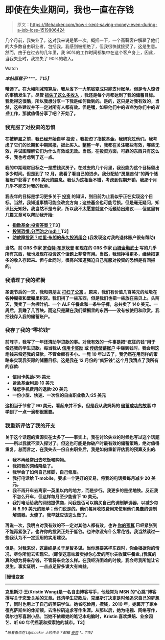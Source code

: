 # 即使在失业期间，我也一直在存钱

> 原文：<https://lifehacker.com/how-i-kept-saving-money-even-during-a-job-loss-1519806424>

几个月前，我失业了。这对我来说是第一次。概括一下，一个高薪客户解雇了他们的大多数自由职业者，包括我。我感到被拒绝了，但我很快就接受了。这是生意。然而，由于在过去的几年里，我 90%的工作时间都集中在这个客户身上，因此，当我失业时，我损失了 90%的收入。

Watch

***本帖原载于***[](http://www.getrichslowly.org/blog/2014/02/05/how-i-kept-saving-even-during-a-job-loss/)*****。**T15】***

**糟透了。在大幅削减预算后，我从省下一大笔钱变成只能支付账单。但是令人惊讶的事情发生了。尽管 [损失了这么多收入](https://lifehacker.com/how-to-prepare-if-you-think-you-might-lose-your-job-5794373) ，我还是每个月都达到了我的储蓄目标。我觉得这很酷，所以我想分享一下我是如何做到的。是的，这只是对我有效的，当然，这些建议并不一定对所有人都有效。但是嘿，如果他们中的*有些*为你们中的*有些*工作，那就值得分享了吧？开始了。**

### **我克服了对投资的恐惧**

**在被解雇之前，我已经开始自学 [投资](https://lifehacker.com/how-can-i-get-started-investing-in-the-stock-market-1376782232) 。我投资了指数基金。我研究过他们。我考虑了它们的长期和中期回报，据此买入。整整一年，我都在关注哪些有效，哪些无效，并试图理解它们为什么有效或无效。当然，在投资方面，可靠的东西只有这么多，我也考虑到了这一点。**

**我的中期理财目标之一是攒钱买房子。在过去的几个月里，我没能为这个目标留出多少时间。但是到了 12 月，我看了看自己的进步。我分配给“房屋首付”的两个储蓄账户获得了 966 美元的股息。我认为这相当不错，考虑到假期开销，我那个月几乎不能支付我的账单。**

**我去年的目标是学习更多关于 [投资](https://lifehacker.com/get-started-investing-with-very-little-money-5910446) 的知识，到目前为止我似乎正在实现这个目标。当然，我知道事情可能会改变方向；这些基金也可能亏损。但是毫无疑问，知识比无知好。我当然不是专家，所以我不太愿意就这个话题给出建议——但这里有几篇文章可以帮助我开始:**

*   **[指数基金:投资答案？](http://www.getrichslowly.org/blog/2010/11/30/index-funds-the-investment-answer/)T3】**
*   **[投资恐惧:分而治之(nd)！](http://www.getrichslowly.org/blog/2013/01/07/fear-of-investing-dividend-and-conquer/)T3】**
*   **[防故障投资？哈里·布朗的永久投资组合](http://www.getrichslowly.org/blog/2009/04/20/fail-safe-investing-harry-brownes-permanent-portfolio/) (我发现这对我的退休账户很有帮助)**

**当然，前 GRS 作家 [罗伯特·布罗坎普](http://www.getrichslowly.org/blog/2011/01/12/don%E2%80%99t-get-rich-any-slower-than-you-have-to/) 和现在的 GRS 作家 [山姆金融武士](http://www.getrichslowly.org/blog/2013/12/10/a-primer-on-the-most-important-economic-metric-part-3/) 写的几乎所有东西，我也发现在投资这个话题上非常有用。当然，我想挣得更多，继续把更多的收入存起来。但与此同时，很高兴知道强迫自己克服对投资的恐惧是有回报的。**

### **我清理了我的壁橱**

**圣诞节后的一天，我和男朋友 [打扫了公寓](https://lifehacker.com/ask-an-expert-all-about-organizing-and-cashing-in-on-y-782780096) 。原来，我们有价值几百美元的垃圾在各种橱柜和壁橱里积灰。我们捐了一些东西，但是我们也把一些放在易贝上。头两天，我卖了一台榨汁机、一个 ALF 午餐盒和一条牛仔裤，总共卖了 140 美元。一周后，我赚了几百块。而这只是藏在我们壁橱里的东西——没有被使用和欣赏。我把钱存入我的储蓄账户。**

### ****我存了我的“零花钱”****

**前阵子，我写了一年还清助学贷款的事。对我有效的一件事是把“疯狂的钱”用于偿还我的学生贷款。每当我从 [信用卡奖励](http://www.getrichslowly.org/credit-cards/best-cash-back-card?var1=navbar_creditcard) 或 [传统储蓄账户](http://www.getrichslowly.org/blog/2007/03/21/which-online-high-yield-savings-account-is-best/) 中赚到钱时，我会用这笔钱来偿还我的贷款，不管金额有多小。一晃 10 年过去了，我仍然在用同样的策略来实现我买房的储蓄目标。这是我在 12 月份的“疯狂钱”,这个月我清点了我所有的存款:**

*   **信用卡奖励:35 美元**
*   **紧急基金利息:10 美元**
*   **降低手机费用的退款:20 美元**
*   **一份小型、快速、一次性的自由职业收入:25 美元**

**这相当于节省了 90 美元，看起来并不多。但是我从我妈妈的 [储蓄成功的故事](http://www.getrichslowly.org/blog/2013/05/09/how-my-mom-inspired-me-during-a-savings-slump/) 中学到了一点一滴都很重要。**

### ****我重新评估了我的开支****

**关于这个话题的资源实在太多了——事实上，我在讨论失业的时候也写过这个话题——所以我就不深入探讨了。但这也可能是你破产时最有效的储蓄策略，绝对值得重复。总而言之，在我失去一份自由职业后，我是如何重新评估我的预算支出的:**

*   **我不再经常出去吃饭和购物。**
*   **我把我的网络降级了。**
*   **我学会了如何自己修脚，自己修眉。**
*   **我打电话给 T-mobile，要求一个更好的交易，将我的电话费每月减少 20 美元。**
*   **我不再开车去离家一英里以内的地方，而是步行。我更多的是坐地铁。反正我不怎么开车，但这样每月至少能省下 10 美元。**
*   **我打电话给我的网络提供商，问我是否可以购买自己的调制解调器，以减少每月 5.99 美元的账单；他们说是的。他们每月收取费用来使用他们愚蠢的调制解调器。太傻了。我早就应该这么做了。**

**再说一次，我明白对我有效的不一定对其他人都有效。也许 [你的预算](https://lifehacker.com/how-to-change-your-spending-habits-when-your-salary-goe-5954824) 已经紧张到不能再紧张了。也许你的投资正处于低谷。也许你没有什么零花钱。我当然读过一些我认为不一定适用的实用建议。**

**但是，对我来说，这最终是关于足智多谋。当你想要某样东西时，你会根据你的情况，尽你所能去实现它。(即使这意味着卖掉你心爱的阿尔夫收藏午餐盒。)我真的真的想为将来存钱，不管将来会怎么样。在我经济困难的时候，我会尽我所能让它发生。事实证明，一点点足智多谋大有裨益。**

**|慢慢变富**

* * *

**克里斯汀·王(Kristin Wong)是一名自由博客写手，他经常为 MSN 的“心跳”博客撰写关于恋爱关系的文章。还清学生贷款后，克里斯汀决定是时候追求自己的梦想了，同时也用上了自己的英语学位。她省吃俭用，攒钱，2010 年，她离开了家乡德克萨斯州的休斯顿，去洛杉矶追求写作生涯。从那以后，她为电视、网络写作，偶尔也写喜剧小品。当她不依赖她的笔记本电脑时，Kristin 喜欢烘焙、业余园艺、听 60 年代摇滚和探索她的城市。T3】**

**<small>*想看看你在 Lifehacker 上的作品？邮箱*</small> [<small>*泰莎*</small>](https://mail.google.com/mail/?view=cm&fs=1&tf=1&to=tessa@lifehacker.com) <small>*。*T15】</small>**